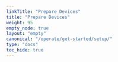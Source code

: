```yaml
---
linkTitle: "Prepare Devices"
title: "Prepare Devices"
weight: 95
empty_node: true
layout: "empty"
canonical: "/operate/get-started/setup/"
type: "docs"
toc_hide: true
---
```

